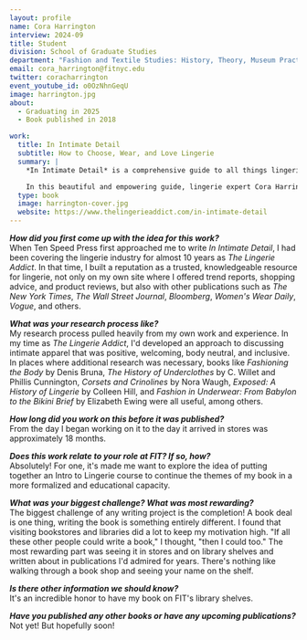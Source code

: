 ```yaml
---
layout: profile
name: Cora Harrington
interview: 2024-09
title: Student
division: School of Graduate Studies
department: "Fashion and Textile Studies: History, Theory, Museum Practice"
email: cora_harrington@fitnyc.edu
twitter: coracharrington
event_youtube_id: o0OzNhnGeqU
image: harrington.jpg
about:
  - Graduating in 2025
  - Book published in 2018

work:
  title: In Intimate Detail
  subtitle: How to Choose, Wear, and Love Lingerie
  summary: |
    *In Intimate Detail* is a comprehensive guide to all things lingerie, from bras to underwear to shapewear to loungewear. With dozens of vivid watercolor illustrations and gender neutral language, *In Intimate Detail* provides answers to underpinnings for everyone, including people who are pregnant or nursing, have had surgery or other physical concerns, or are trans/non-binary. It even addresses essential care and shopping advice, such as how to hand wash lingerie, how to pack for travel, or how to create a lingerie wardrobe.

    In this beautiful and empowering guide, lingerie expert Cora Harrington demystifies intimate apparel, making it accessible to all sizes, ages, and budgets so you can confidently buy, wear, and care for the underpinnings of your dreams.
  type: book
  image: harrington-cover.jpg
  website: https://www.thelingerieaddict.com/in-intimate-detail
---
```

***How did you first come up with the idea for this work?***  
When Ten Speed Press first approached me to write *In Intimate Detail*, I had been covering the lingerie industry for almost 10 years as *The Lingerie Addict*. In that time, I built a reputation as a trusted, knowledgeable resource for lingerie, not only on my own site where I offered trend reports, shopping advice, and product reviews, but also with other publications such as *The New York Times*, *The Wall Street Journal*, *Bloomberg*, *Women's Wear Daily*, *Vogue*, and others.

***What was your research process like?***  
My research process pulled heavily from my own work and experience. In my time as *The Lingerie Addict*, I'd developed an approach to discussing intimate apparel that was positive, welcoming, body neutral, and inclusive. In places where additional research was necessary, books like *Fashioning the Body* by Denis Bruna, *The History of Underclothes* by C. Willet and Phillis Cunnington, *Corsets and Crinolines* by Nora Waugh, *Exposed: A History of Lingerie* by Colleen Hill, and *Fashion in Underwear: From Babylon to the Bikini Brief* by Elizabeth Ewing were all useful, among others.

***How long did you work on this before it was published?***  
From the day I began working on it to the day it arrived in stores was approximately 18 months. 

***Does this work relate to your role at FIT? If so, how?***  
Absolutely! For one, it's made me want to explore the idea of putting together an Intro to Lingerie course to continue the themes of my book in a more formalized and educational capacity.

***What was your biggest challenge? What was most rewarding?***  
The biggest challenge of any writing project is the completion! A book deal is one thing, writing the book is something entirely different. I found that visiting bookstores and libraries did a lot to keep my motivation high. "If all these other people could write a book," I thought, "then I could too." The most rewarding part was seeing it in stores and on library shelves and written about in publications I'd admired for years. There's nothing like walking through a book shop and seeing your name on the shelf.

***Is there other information we should know?***  
It's an incredible honor to have my book on FIT's library shelves.

***Have you published any other books or have any upcoming publications?***  
Not yet! But hopefully soon! 
